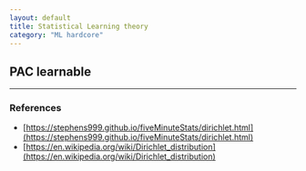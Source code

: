 ```yaml
---
layout: default
title: Statistical Learning theory
category: "ML hardcore"
---
```


## PAC learnable


---
### References
- [https://stephens999.github.io/fiveMinuteStats/dirichlet.html](https://stephens999.github.io/fiveMinuteStats/dirichlet.html)
- [https://en.wikipedia.org/wiki/Dirichlet_distribution](https://en.wikipedia.org/wiki/Dirichlet_distribution)